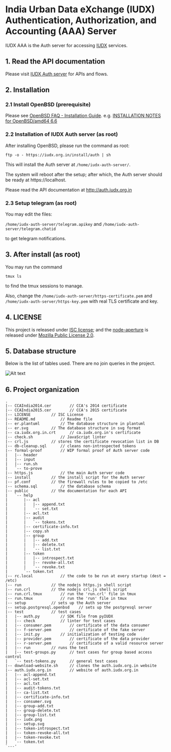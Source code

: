 # India Urban Data eXchange (IUDX) Authentication, Authorization, and Accounting (AAA) Server

IUDX AAA is the Auth server for accessing [IUDX](https://www.iudx.org.in) services.

## 1. Read the API documentation
Please visit [IUDX Auth server](http://auth.iudx.org.in) for APIs and flows.

## 2. Installation
### 2.1 Install OpenBSD (prerequisite)
Please see [OpenBSD FAQ - Installation Guide](https://www.openbsd.org/faq/faq4.html). e.g. [INSTALLATION NOTES for OpenBSD/amd64 6.6
](https://ftp.openbsd.org/pub/OpenBSD/6.6/amd64/INSTALL.amd64)

### 2.2 Installation of IUDX Auth server (as root) 

After installing OpenBSD, please run the command as root:

```
ftp -o - https://iudx.org.in/install/auth | sh
```

This will install the Auth server at `/home/iudx-auth-server/`.

The system will reboot after the setup; after which, the Auth server should be
ready at https://localhost.

Please read the API documentation at http://auth.iudx.org.in

### 2.3 Setup telegram (as root) 
You may edit the files:

`/home/iudx-auth-server/telegram.apikey`
	and
`/home/iudx-auth-server/telegram.chatid`

to get telegram notifications.

## 3. After install (as root) 
You may run the command

```
tmux ls
```

to find the tmux sessions to manage. 

Also, change the `/home/iudx-auth-server/https-certificate.pem` and `/home/iudx-auth-server/https-key.pem` with real TLS certificate and key.

## 4. LICENSE

This project is released under [ISC license](https://opensource.org/licenses/ISC); and the [node-aperture](https://github.com/rbccps-iisc/node-aperture) is released under [Mozilla Public License 2.0](https://www.mozilla.org/en-US/MPL/2.0/).

## 5. Database structure

Below is the list of tables used. There are no join queries in the project.

![Alt text](https://raw.githubusercontent.com/iudx/iudx-auth-server/master/er.svg?sanitize=true)

## 6. Project organization 
```
.
|-- CCAIndia2014.cer		// CCA's 2014 certificate
|-- CCAIndia2015.cer		// CCA's 2015 certificate
|-- LICENSE			// ISC License
|-- README.md			// Readme file
|-- er.plantuml			// The database structure in plantuml 
|-- er.svg			// The database structure in svg format 
|-- ca.iudx.org.in.crt		// ca.iudx.org.in's certificate
|-- check.sh			// JavaScript linter
|-- crl.js			// stores the certificate revocation list in DB
|-- db-cleanup.sql		// cleans non-introspected tokens
|-- formal-proof		// WIP formal proof of Auth server code
|   |-- header
|   |-- input
|   |-- run.sh
|   `-- to-prove
|-- https.js			// the main Auth server code
|-- install			// the install script for the Auth server	
|-- pf.conf			// the firewall rules to be copied to /etc
|-- schema.sql			// the database schema
|-- public			// the documentation for each API
|   `-- help
|       |-- acl
|       |   |-- append.txt
|       |   `-- set.txt
|       |-- acl.txt
|       |-- audit
|       |   `-- tokens.txt
|       |-- certificate-info.txt
|       |-- copy.sh
|       |-- group
|       |   |-- add.txt
|       |   |-- delete.txt
|       |   `-- list.txt
|       |-- token
|       |   |-- introspect.txt
|       |   |-- revoke-all.txt
|       |   `-- revoke.txt
|       `-- token.txt
|-- rc.local			// the code to be run at every startup (dest = /etc)
|-- run				// the nodejs https.js shell script
|-- run.crl			// the nodejs crl.js shell script 
|-- run.crl.tmux		// run the 'run.crl' file in tmux
|-- run.tmux			// run the 'run' file in tmux
|-- setup			// sets up the Auth server
|-- setup.postgresql.openbsd	// sets up the postgresql server
|-- test			// test cases
|   |-- auth.py			// SDK file from pyIUDX
|   |-- check			// linter for test cases	
|   |-- consumer.pem		// certificate of the data consumer
|   |-- f-server.pem		// certificate of the fake server
|   |-- init.py			// initialization of testing code 
|   |-- provider.pem		// certificate of the data provider
|   |-- r-server.pem		// certificate of a valid resource server
|   |-- run			// runs the test
|   |-- test-groups.py		// test cases for group based access control
|   `-- test-tokens.py		// general test cases
|-- download-website.sh		// clones the auth.iudx.org.in website
|-- auth.iudx.org.in		// website of auth.iudx.org.in
|   |-- acl-append.txt
|   |-- acl-set.txt
|   |-- acl.txt
|   |-- audit-tokens.txt
|   |-- ca-list.txt
|   |-- certificate-info.txt
|   |-- consumer.svg
|   |-- group-add.txt
|   |-- group-delete.txt
|   |-- group-list.txt
|   |-- iudx.png
|   |-- setup.svg
|   |-- token-introspect.txt
|   |-- token-revoke-all.txt
|   |-- token-revoke.txt
|   `-- token.txt
`---'
```

